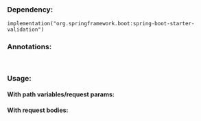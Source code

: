 ### Dependency:
```
implementation("org.springframework.boot:spring-boot-starter-validation")
```

### Annotations:
```


```

### Usage:
#### With path variables/request params:  

#### With request bodies:  
